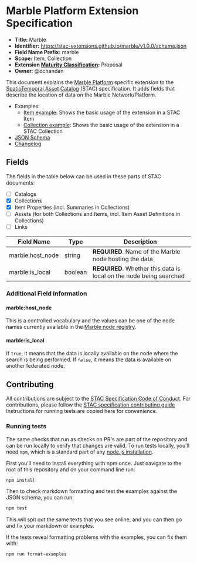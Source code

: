 # Marble Platform Extension Specification

- **Title:** Marble
- **Identifier:** <https://stac-extensions.github.io/marble/v1.0.0/schema.json>
- **Field Name Prefix:** marble
- **Scope:** Item, Collection
- **Extension [Maturity Classification](https://github.com/radiantearth/stac-spec/tree/master/extensions/README.md#extension-maturity):** Proposal
- **Owner**: @dchandan

This document explains the [Marble Platform](https://marbleclimate.com) specific extension to the 
[SpatioTemporal Asset Catalog](https://github.com/radiantearth/stac-spec) (STAC) specification. It adds fields 
that describe the location of data on the Marble Network/Platform.

- Examples:
  - [Item example](examples/item.json): Shows the basic usage of the extension in a STAC Item
  - [Collection example](examples/collection.json): Shows the basic usage of the extension in a STAC Collection
- [JSON Schema](json-schema/schema.json)
- [Changelog](./CHANGELOG.md)

## Fields

The fields in the table below can be used in these parts of STAC documents:

- [ ] Catalogs
- [x] Collections
- [x] Item Properties (incl. Summaries in Collections)
- [ ] Assets (for both Collections and Items, incl. Item Asset Definitions in Collections)
- [ ] Links

| Field Name           | Type                      | Description                                  |
| -------------------- | ------------------------- | -------------------------------------------- |
| marble:host_node | string                    | **REQUIRED**. Name of the Marble node hosting the data |
| marble:is_local      | boolean | **REQUIRED**. Whether this data is local on the node being searched |

### Additional Field Information

#### marble:host_node

This is a controlled vocabulary and the values can be one of the node names currently available in the 
[Marble node registry](https://github.com/DACCS-Climate/Marble-node-registry).

#### marble:is_local

If `true`, it means that the data is locally available on the node where the search is being performed. If `false`, it means
the data is available on another federated node.

## Contributing

All contributions are subject to the
[STAC Specification Code of Conduct](https://github.com/radiantearth/stac-spec/blob/master/CODE_OF_CONDUCT.md).
For contributions, please follow the
[STAC specification contributing guide](https://github.com/radiantearth/stac-spec/blob/master/CONTRIBUTING.md) Instructions
for running tests are copied here for convenience.

### Running tests

The same checks that run as checks on PR's are part of the repository and can be run locally to verify that changes are valid. 
To run tests locally, you'll need `npm`, which is a standard part of any [node.js installation](https://nodejs.org/en/download/).

First you'll need to install everything with npm once. Just navigate to the root of this repository and on 
your command line run:
```bash
npm install
```

Then to check markdown formatting and test the examples against the JSON schema, you can run:
```bash
npm test
```

This will spit out the same texts that you see online, and you can then go and fix your markdown or examples.

If the tests reveal formatting problems with the examples, you can fix them with:
```bash
npm run format-examples
```
